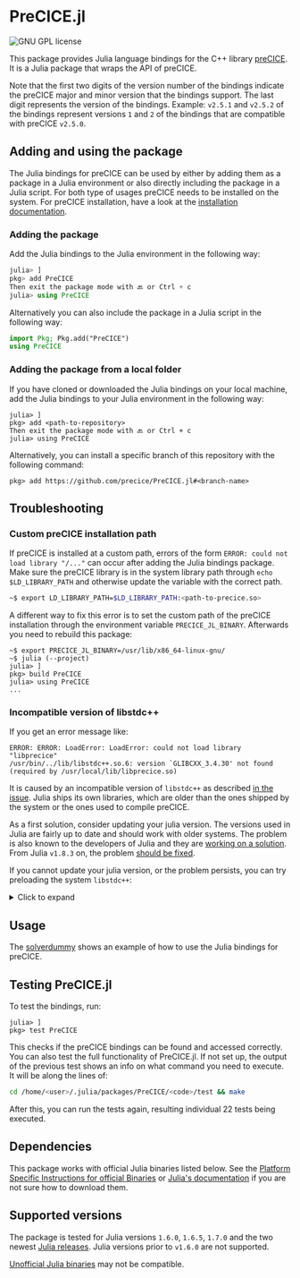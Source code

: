 # PreCICE.jl

<a style="text-decoration: none" href="https://github.com/precice/julia-bindings/blob/main/LICENSE" target="_blank">
    <img src="https://img.shields.io/github/license/precice/julia-bindings.svg" alt="GNU GPL license">
</a>

This package provides Julia language bindings for the C++ library [preCICE](https://github.com/precice/precice). It is a Julia package that wraps the API of preCICE.

Note that the first two digits of the version number of the bindings indicate the preCICE major and minor version that the bindings support. The last digit represents the version of the bindings. Example: `v2.5.1` and `v2.5.2` of the bindings represent versions `1` and `2` of the bindings that are compatible with preCICE `v2.5.0`.

## Adding and using the package

The Julia bindings for preCICE can be used by either by adding them as a package in a Julia environment or also directly including the package in a Julia script. For both type of usages preCICE needs to be installed on the system. For preCICE installation, have a look at the [installation documentation](https://precice.org/installation-overview.html).

### Adding the package

Add the Julia bindings to the Julia environment in the following way:

```julia
julia> ]
pkg> add PreCICE 
Then exit the package mode with 🔙 or Ctrl + c
julia> using PreCICE
```

Alternatively you can also include the package in a Julia script in the following way:

```julia
import Pkg; Pkg.add("PreCICE")
using PreCICE
```

### Adding the package from a local folder

If you have cloned or downloaded the Julia bindings on your local machine, add the Julia bindings to your Julia environment in the following way:

```julia-repl
julia> ]
pkg> add <path-to-repository>
Then exit the package mode with 🔙 or Ctrl + c
julia> using PreCICE
```

Alternatively, you can install a specific branch of this repository with the following command:

```julia-repl
pkg> add https://github.com/precice/PreCICE.jl#<branch-name>
```

## Troubleshooting

### Custom preCICE installation path

If preCICE is installed at a custom path, errors of the form ```ERROR: could not load library "/..."``` can occur after adding the Julia bindings package. Make sure the preCICE library is in the system library path through `echo $LD_LIBRARY_PATH` and otherwise update the variable with the correct path.

```bash
~$ export LD_LIBRARY_PATH=$LD_LIBRARY_PATH:<path-to-precice.so>
```

A different way to fix this error is to set the custom path of the preCICE installation through the environment variable `PRECICE_JL_BINARY`. Afterwards you need to rebuild this package:

```julia-repl
~$ export PRECICE_JL_BINARY=/usr/lib/x86_64-linux-gnu/
~$ julia (--project)
julia> ]
pkg> build PreCICE
julia> using PreCICE
...
```

### Incompatible version of libstdc++

If you get an error message like:

```julia-repl
ERROR: ERROR: LoadError: LoadError: could not load library "libprecice"
/usr/bin/../lib/libstdc++.so.6: version `GLIBCXX_3.4.30' not found (required by /usr/local/lib/libprecice.so)
```

It is caused by an incompatible version of `libstdc++` as described [in the issue](https://github.com/precice/PreCICE.jl/issues/44#issuecomment-1259655654). Julia ships its own libraries, which are older than the ones shipped by the system or the ones used to compile preCICE.

As a first solution, consider updating your julia version. The versions used in Julia are fairly up to date and should work with older systems. The problem is also known to the developers of Julia and they are [working on a solution](https://github.com/JuliaGL/GLFW.jl/issues/198). From Julia `v1.8.3` on, the problem [should be fixed](https://github.com/JuliaLang/julia/pull/46976).

If you cannot update your julia version, or the problem persists, you can try preloading the system `libstdc++`:

<details>
<summary>Click to expand</summary>

Preload the system `libstdc++` with

```bash
LD_PRELOAD=/usr/lib/x86_64-linux-gnu/libstdc++.so.6 julia
```

You may have to [compile preCICE from source](https://precice.org/installation-source-preparation.html) for this to work.

On newer systems, preloading only the system `libstdc++` may not be sufficient. Errors of the form

```julia-repl
ERROR: ERROR: LoadError: LoadError: could not load library "libprecice"
/path/to/julia-1.8.1/bin/../lib/julia/libcurl.so: version `CURL_OPENSSL_4' not found (required by /lib/x86_64-linux-gnu/libhdf5_openmpi.so.103)could not load library "libprecice"
/path/to/julia-1.8.1/bin/../lib/julia/libcurl.so: version `CURL_OPENSSL_4' not found (required by /lib/x86_64-linux-gnu/libhdf5_openmpi.so.103)
```

can be resolved by preloading the system `libcurl`:

```bash
LD_PRELOAD="/usr/lib/x86_64-linux-gnu/libstdc++.so.6:/usr/lib/x86_64-linux-gnu/libcurl.so.4" julia
```

Again, you may have to [compile preCICE from source](https://precice.org/installation-source-preparation.html).

Adding the following lines to your `~/.bashrc` will help to avoid this error in the future:

```bash
alias julia='LD_PRELOAD="/usr/lib/x86_64-linux-gnu/libstdc++.so.6:/usr/lib/x86_64-linux-gnu/libcurl.so.4" julia'
```

You could instead move the julia libraries out of the way and create a symlink to the system libraries:

```bash
mv /path/to/julia/lib/julia/libstdc++.so.6 /path/to/julia/lib/julia/libstdc++.so.6.bak
ln -s /usr/lib/x86_64-linux-gnu/libstdc++.so.6 /path/to/julia/lib/julia/libstdc++.so.6
```

If the above approaches do not work, you may have to [compile preCICE from source](https://precice.org/installation-source-preparation.html) using the version of `libstdc++` that is shipped with Julia.
</details>

## Usage

The [solverdummy](https://github.com/precice/julia-bindings/tree/main/solverdummy) shows an example of how to use the Julia bindings for preCICE.

## Testing PreCICE.jl

To test the bindings, run:

```julia-repl
julia> ]
pkg> test PreCICE
```

This checks if the preCICE bindings can be found and accessed correctly.
You can also test the full functionality of PreCICE.jl. If not set up, the output of the previous test shows an info on what command you need to execute. It will be along the lines of:

```bash
cd /home/<user>/.julia/packages/PreCICE/<code>/test && make
```

After this, you can run the tests again, resulting individual 22 tests being executed.

## Dependencies

This package works with official Julia binaries listed below. See the [Platform Specific Instructions for official Binaries](https://julialang.org/downloads/platform/)  or [Julia's documentation](https://docs.julialang.org/en/v1/manual/getting-started/) if you are not sure how to download them.

## Supported versions

The package is tested for Julia versions `1.6.0`, `1.6.5`, `1.7.0` and the two newest [Julia releases](https://github.com/JuliaLang/julia/releases). Julia versions prior to `v1.6.0` are not supported.

[Unofficial Julia binaries](https://julialang.org/downloads/platform/#platform_specific_instructions_for_unofficial_binaries) may not be compatible.
